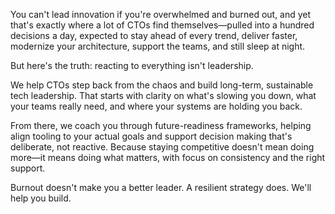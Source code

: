 You can't lead innovation if you're overwhelmed and burned out, and yet that's exactly where a lot of CTOs find themselves—pulled into a hundred decisions a day, expected to stay ahead of every trend, deliver faster, modernize your architecture, support the teams, and still sleep at night.

But here's the truth: reacting to everything isn't leadership.

We help CTOs step back from the chaos and build long-term, sustainable tech leadership. That starts with clarity on what's slowing you down, what your teams really need, and where your systems are holding you back.

From there, we coach you through future-readiness frameworks, helping align tooling to your actual goals and support decision making that's deliberate, not reactive. Because staying competitive doesn't mean doing more—it means doing what matters, with focus on consistency and the right support.

Burnout doesn't make you a better leader. A resilient strategy does. We'll help you build.